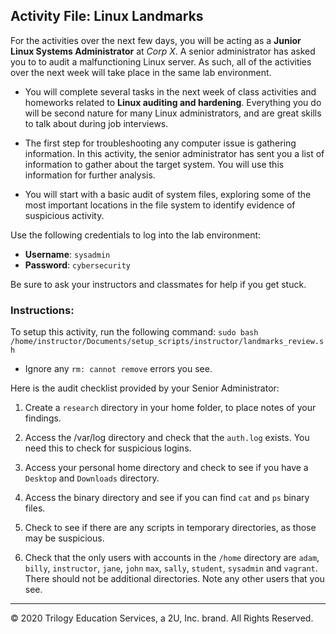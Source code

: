 ## Activity File: Linux Landmarks

For the activities over the next few days, you will be acting as a **Junior Linux Systems Administrator** at _Corp X_. A senior administrator has asked you to to audit a malfunctioning Linux server. As such, all of the activities over the next week will take place in the same lab environment.

- You will complete several tasks in the next week of class activities and homeworks related to **Linux auditing and hardening**. Everything you do will be second nature for many Linux administrators, and are great skills to talk about during job interviews.

- The first step for troubleshooting any computer issue is gathering information. In this activity, the senior administrator has sent you a list of information to gather about the target system. You will use this information for further analysis.

- You will start with a basic audit of system files, exploring some of the most important locations in the file system to identify evidence of suspicious activity.

Use the following credentials to log into the lab environment:

- **Username**: `sysadmin`
- **Password**: `cybersecurity`

Be sure to ask your instructors and classmates for help if you get stuck.

### Instructions:

To setup this activity, run the following command: `sudo bash /home/instructor/Documents/setup_scripts/instructor/landmarks_review.sh`
    
- Ignore any `rm: cannot remove` errors you see.

Here is the audit checklist provided by your Senior Administrator:

1. Create a `research` directory in your home folder, to place notes of your findings.

2. Access the /var/log directory and check that the `auth.log` exists. You need this to check for suspicious logins.

3. Access your personal home directory and check to see if you have a `Desktop` and `Downloads` directory.

4. Access the binary directory and see if you can find `cat` and `ps` binary files.

5. Check to see if there are any scripts in temporary directories, as those may be suspicious.

6. Check that the only users with accounts in the `/home` directory are `adam`, `billy`, `instructor`, `jane`, `john` `max`, `sally`, `student`, `sysadmin` and `vagrant`. There should not be additional directories. Note any other users that you see.

-------

© 2020 Trilogy Education Services, a 2U, Inc. brand. All Rights Reserved.

